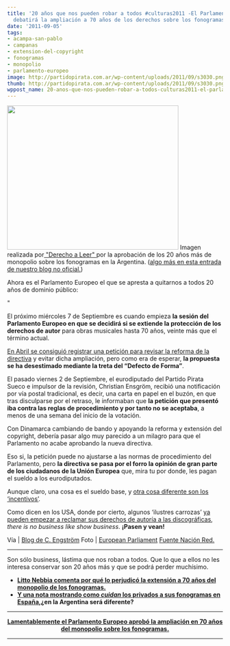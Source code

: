 ```yaml
---
title: '20 años que nos pueden robar a todos #culturas2011 -El Parlamento Europeo
  debatirá la ampliación a 70 años de los derechos sobre los fonogramas.'
date: '2011-09-05'
tags:
- acampa-san-pablo
- campanas
- extension-del-copyright
- fonogramas
- monopolio
- parlamento-europeo
image: http://partidopirata.com.ar/wp-content/uploads/2011/09/s3030.png
thumb: http://partidopirata.com.ar/wp-content/uploads/2011/09/s3030.png
wppost_name: 20-anos-que-nos-pueden-robar-a-todos-culturas2011-el-parlamento-europeo-debatira-la-ampliacion-a-70-anos-de-los-derechos-sobre-los-fonogramas
---
```


<a href="http://partidopirata.com.ar/wp-content/uploads/2011/09/s3030.png"><img class="aligncenter size-full wp-image-1770" title="s3030" src="http://partidopirata.com.ar/wp-content/uploads/2011/09/s3030.png" alt="" width="400" height="337" /></a>
Imagen realizada por<a href="http://www.derechoaleer.org/" target="_blank"> "Derecho a Leer" </a>por la aprobación de los 20 años más de monopolio sobre los fonogramas en la Argentina. (<a href="http://partido-pirata.blogspot.com/2009/11/veinte-anos-robados-al-pueblo.html" target="_blank">algo más en esta entrada de nuestro blog no oficial.</a>)

Ahora es el Parlamento Europeo el que se apresta a quitarnos a todos 20 años de dominio público:

"

El próximo miércoles 7 de Septiembre es cuando empieza <strong>la sesión del Parlamento Europeo en que se decidirá si se extiende la protección de los derechos de autor</strong> para obras musicales hasta 70 años, veinte más que el término actual.

<a href="http://www.nacionred.com/legislacion-pi/extension-del-copyright-presentada-la-peticion-para-re-abrir-el-debate">En Abril se consiguió registrar una petición para revisar la reforma de la directiva</a> y evitar dicha ampliación, pero como era de esperar, <strong>la propuesta se ha desestimado mediante la treta del “Defecto de Forma”</strong>.

El pasado viernes 2 de Septiembre, el eurodiputado del Partido Pirata Sueco e impulsor de la revisión, Christian Ensgröm, recibió una notificación por vía postal tradicional, es decir, una carta en papel en el buzón, en que tras disculparse por el retraso, le informaban que <strong>la petición que presentó iba contra las reglas de procedimiento y por tanto no se aceptaba</strong>, a menos de una semana del inicio de la votación.

Con Dinamarca cambiando de bando y apoyando la reforma y extensión del copyright, debería pasar algo muy parecido a un milagro para que el Parlamento no acabe aprobando la nueva directiva.

Eso si, la petición puede no ajustarse a las normas de procedimiento del Parlamento, pero <strong>la directiva se pasa por el forro la opinión de gran parte de los ciudadanos de la Unión Europea</strong> que, mira tu por donde, les pagan el sueldo a los eurodiputados.

Aunque claro, una cosa es el sueldo base, y <a href="http://www.elmundo.es/elmundo/2011/03/27/union_europea/1301222359.html">otra cosa diferente son los ‘incentivos’</a>.

Como dicen en los USA, donde por cierto, algunos ‘ilustres carrozas’ <a href="http://www.nacionred.com/derechos-de-autor/grandes-de-la-musica-de-eeuu-comienzan-a-reclamar-su-obra-a-las-discograficas-despues-de-35-anos">ya pueden empezar a reclamar sus derechos de autoría a las discográficas</a>, <em>there is no business like show business</em>. <strong>¡Pasen y vean!</strong>

Vía | <a href="http://christianengstrom.wordpress.com/2011/09/05/copyright-term-extension-in-the-eu-council-on-wednesday/">Blog de C. Engström</a>
Foto | <a href="http://www.flickr.com/photos/european_parliament/4618393525/in/set-72157624086854546/">European Parliament</a>
<a href="http://www.nacionred.com/legislacion-pi/el-dia-en-que-se-votara-la-extension-del-copyright" target="_blank">Fuente Nación Red.</a>

<hr />

Son sólo business, lástima que nos roban a todos. Que lo que a ellos no les interesa conservar son 20 años más y que se podrá perder muchísimo.
<ul>
	<li><strong><a href="http://www.pagina12.com.ar/diario/suplementos/espectaculos/3-17093-2010-03-01.html" target="_blank">Litto Nebbia comenta por qué lo perjudicó la extensión a 70 años del monopolio de los fonogramas.</a></strong></li>
	<li><strong><a href="http://www.elpais.com/articulo/cultura/catastrofe/nacional/elpepicul/20100524elpepicul_5/Tes" target="_blank">Y una nota mostrando como <em>cuidan</em> los privados a sus fonogramas en España</a>,¿en la Argentina será diferente?</strong></li>
</ul>

<hr />
<p style="text-align: center;"><strong><a href="http://partidopirata.com.ar/1777/se-confirma-el-robo-de-20-anos-de-dominio-publico-en-europa-the-beatles-extension">Lamentablemente el Parlamento Europeo aprobó la ampliación en 70 años del monopolio sobre los fonogramas.</a></strong></p>


<hr />
